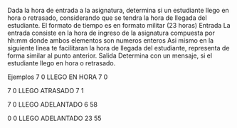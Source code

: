 Dada la hora de entrada a la asignatura, determina si un estudiante llego en hora o retrasado, considerando que se tendra la hora de llegada del estudiante.
El formato de tiempo es en formato militar (23 horas)
Entrada
La entrada consiste en la hora de ingreso de la asignatura compuesta por hh:mm donde ambos elementos son numeros enteros
Asi mismo en la siguiente linea te facilitaran la hora de llegada del estudiante, representa de forma similar al punto anterior.
Salida
Determina con un mensaje, si el estudiante llego en hora o retrasado.

Ejemplos
7 0							LLEGO EN HORA
7 0

7 0							LLEGO ATRASADO
7 1

7 0							LLEGO ADELANTADO
6 58

0 0							LLEGO ADELANTADO
23 55